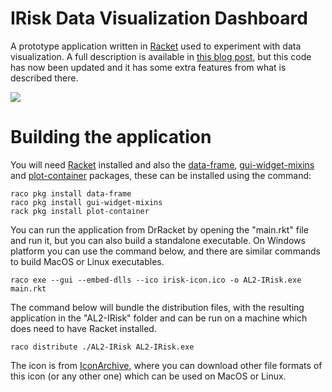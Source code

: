 
# IRisk Data Visualization Dashboard

A prototype application written in [Racket][racket] used to experiment with
data visualization.  A full description is available in [this blog
post][blog-post], but this code has now been updated and it has some extra
features from what is described there.

![](https://alex-hhh.github.io/img/a022/irisk.gif)

# Building the application

You will need [Racket][racket] installed and also the [data-frame][df],
[gui-widget-mixins][gwm] and [plot-container][pc] packages, these can be
installed using the command:

```
raco pkg install data-frame
raco pkg install gui-widget-mixins
rack pkg install plot-container
```

You can run the application from DrRacket by opening the "main.rkt" file and
run it, but you can also build a standalone executable.  On Windows platform
you can use the command below, and there are similar commands to build MacOS
or Linux executables.

```
raco exe --gui --embed-dlls --ico irisk-icon.ico -o AL2-IRisk.exe main.rkt
```

The command below will bundle the distribution files, with the resulting
application in the "AL2-IRisk" folder and can be run on a machine which does
need to have Racket installed.

```
raco distribute ./AL2-IRisk AL2-IRisk.exe
```

The icon is from [IconArchive][meld-icon], where you can download other file
formats of this icon (or any other one) which can be used on MacOS or Linux.

[blog-post]: https://alex-hhh.github.io/2019/02/data-visualization-dashboard.html
[meld-icon]: http://www.iconarchive.com/show/papirus-apps-icons-by-papirus-team/meld-icon.html
[df]: https://pkgs.racket-lang.org/package/data-frame
[gwm]: https://pkgd.racket-lang.org/pkgn/package/gui-widget-mixins
[racket]: https://www.racket-lang.org
[pc]: https://pkgd.racket-lang.org/pkgn/package/plot-container
